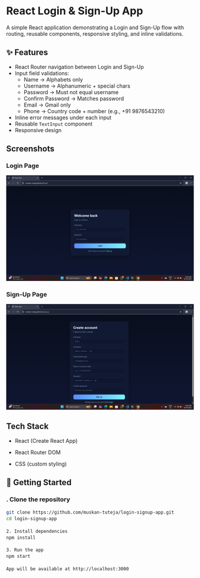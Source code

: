 # React Login & Sign-Up App

A simple React application demonstrating a Login and Sign-Up flow with routing, reusable components, responsive styling, and inline validations.

## ✨ Features
- React Router navigation between Login and Sign-Up
- Input field validations:
  - Name → Alphabets only
  - Username → Alphanumeric + special chars
  - Password → Must not equal username
  - Confirm Password → Matches password
  - Email → Gmail only
  - Phone → Country code + number (e.g., +91 9876543210)
- Inline error messages under each input
- Reusable `TextInput` component
- Responsive design

## Screenshots

### Login Page
![Login Page](./Screenshot/login.png)

### Sign-Up Page
![Sign-Up Page](./Screenshot/signup.png)

## Tech Stack

- React (Create React App)

- React Router DOM

- CSS (custom styling)

## 🚀 Getting Started

### . Clone the repository
```bash
git clone https://github.com/muskan-tuteja/login-signup-app.git
cd login-signup-app

2. Install dependencies
npm install

3. Run the app
npm start

App will be available at http://localhost:3000





